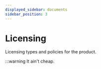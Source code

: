 ```yaml
---
displayed_sidebar: documents
sidebar_position: 3
---
```


# Licensing

Licensing types and policies for the product.

:::warning
It ain't cheap.
